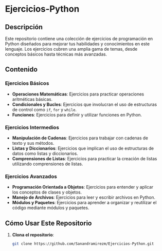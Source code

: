 # Ejercicios-Python

## Descripción

Este repositorio contiene una colección de ejercicios de programación en Python diseñados para mejorar tus habilidades y conocimientos en este lenguaje. Los ejercicios cubren una amplia gama de temas, desde conceptos básicos hasta técnicas más avanzadas.

## Contenido

### Ejercicios Básicos
- **Operaciones Matemáticas**: Ejercicios para practicar operaciones aritméticas básicas.
- **Condicionales y Bucles**: Ejercicios que involucran el uso de estructuras de control como `if`, `for` y `while`.
- **Funciones**: Ejercicios para definir y utilizar funciones en Python.

### Ejercicios Intermedios
- **Manipulación de Cadenas**: Ejercicios para trabajar con cadenas de texto y sus métodos.
- **Listas y Diccionarios**: Ejercicios que implican el uso de estructuras de datos como listas y diccionarios.
- **Comprensiones de Listas**: Ejercicios para practicar la creación de listas utilizando comprensiones de listas.

### Ejercicios Avanzados
- **Programación Orientada a Objetos**: Ejercicios para entender y aplicar los conceptos de clases y objetos.
- **Manejo de Archivos**: Ejercicios para leer y escribir archivos en Python.
- **Módulos y Paquetes**: Ejercicios para aprender a organizar y reutilizar el código mediante módulos y paquetes.

## Cómo Usar Este Repositorio

1. **Clona el repositorio**:
   ```sh
   git clone https://github.com/Sanandramirezm/Ejercicios-Python.git